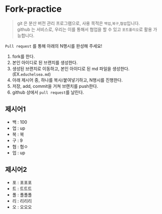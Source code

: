 # Fork-practice
> git 은 분산 버전 관리 프로그램으로, 사용 목적은 `백업`,`복구`,`협업`입니다.   
> github 는 서비스로, 우리는 이를 통해서 협업을 할 수 있고 `포트폴리오`로 활용 가능합니다.

`Pull request` 를 통해 아래의 N행시를 완성해 주세요!

1. fork를 한다.
2. 본인 아이디로 된 브랜치를 생성한다.
3. 생성된 브랜치로 이동하고, 본인 아이디로 된 md 파일을 생성한다. (EX.`educhelsea.md`)   
4. 아래 제시어 중, 하나를 복사/붙여넣기하고, N행시를 진행한다.
5. 저장, add, commit을 거쳐 브랜치를 push한다.
6. github 상에서 `pull request`를 날린다.


## 제시어1
- 백 : 100
- 업 : up
- 복 : 복
- 구 : 9
- 협 : 협ㅇ
- 업 : up


## 제시어2
- 포 : 포포포
- 트 : 트트트
- 폴 : 폴폴폴
- 리 : 리리리 
- 오 : 오오오